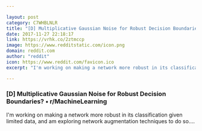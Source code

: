 ```yaml
---

layout: post
category: C7WHBLNLR
title: "[D] Multiplicative Gaussian Noise for Robust Decision Boundaries? • r/MachineLearning"
date: 2017-11-27 22:18:17
link: https://vrhk.co/2ztmccp
image: https://www.redditstatic.com/icon.png
domain: reddit.com
author: "reddit"
icon: https://www.reddit.com/favicon.ico
excerpt: "I'm working on making a network more robust in its classification given limited data, and am exploring network augmentation techniques to do so...."

---
```


### [D] Multiplicative Gaussian Noise for Robust Decision Boundaries? • r/MachineLearning

I'm working on making a network more robust in its classification given limited data, and am exploring network augmentation techniques to do so....
